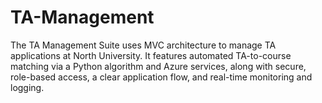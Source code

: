# TA-Management
The TA Management Suite uses MVC architecture to manage TA applications at North University. It features automated TA-to-course matching via a Python algorithm and Azure services, along with secure, role-based access, a clear application flow, and real-time monitoring and logging.
